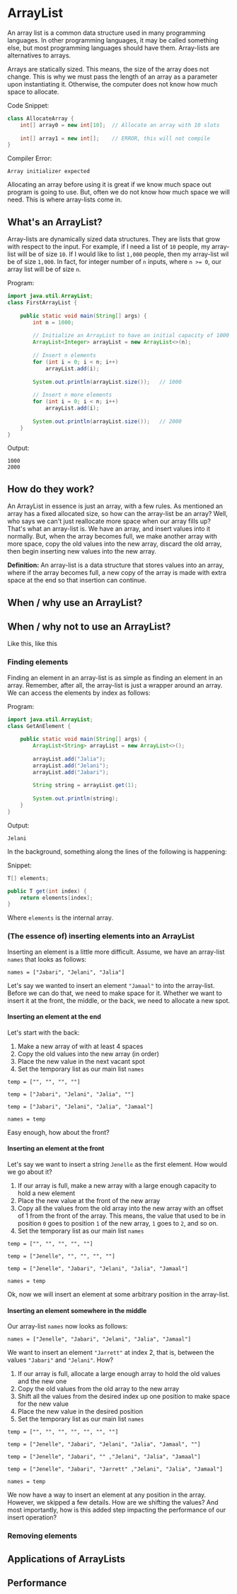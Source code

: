 # ArrayList

An array list is a common data structure used in many programming languages.
In other programming languages, it may be called something else, but most
programming languages should have them. Array-lists are alternatives to arrays.

Arrays are statically sized. This means, the size of the array does not change.
This is why we must pass the length of an array as a parameter upon instantiating
it. Otherwise, the computer does not know how much space to allocate.

Code Snippet:

```java
class AllocateArray {
    int[] array0 = new int[10];  // Allocate an array with 10 slots
    
    int[] array1 = new int[];    // ERROR, this will not compile
}
```

Compiler Error:
```
Array initializer expected
```

Allocating an array before using it is great if we know much space out program
is going to use. But, often we do not know how much space we will need. 
This is where array-lists come in.

## What's an ArrayList?

Array-lists are dynamically sized data structures. They are lists that grow with
respect to the input. For example, if I need a list of `10` people, my array-list
will be of size `10`. If I would like to list `1,000` people, then my array-list
wil be of size `1,000`. In fact, for integer number of `n` inputs, where `n >= 0`, 
our array list will be of size `n`. 

Program:

```java
import java.util.ArrayList;
class FirstArrayList {
    
    public static void main(String[] args) {
        int n = 1000;
        
        // Initialize an ArrayList to have an initial capacity of 1000
        ArrayList<Integer> arrayList = new ArrayList<>(n);
        
        // Insert n elements
        for (int i = 0; i < n; i++) 
            arrayList.add(i);
        
        System.out.println(arrayList.size());   // 1000
        
        // Insert n more elements
        for (int i = 0; i < n; i++) 
            arrayList.add(i);                  
        
        System.out.println(arrayList.size());   // 2000
    }
}
```

Output:
```
1000
2000
```

## How do they work?

An ArrayList in essence is just an array, with a few rules. As mentioned an array
has a fixed allocated size, so how can the array-list be an array? Well, who says we can't 
just reallocate more space when our array fills up? That's what an array-list is. We have
an array, and insert values into it normally. But, when the array becomes full, we
make another array with more space, copy the old values into the new array, discard the old array,
then begin inserting new values into the new array.

**Definition:** An array-list is a data structure that stores values into an array, where
if the array becomes full, a new copy of the array is made with extra space at the end
so that insertion can continue.

## When / why use an ArrayList?


## When / why not to use an ArrayList?

Like this, like this

### Finding elements

Finding an element in an array-list is as simple as finding an element in an array.
Remember, after all, the array-list is just a wrapper around an array. We can access
the elements by index as follows:

Program:
```java
import java.util.ArrayList;
class GetAnElement {
    
    public static void main(String[] args) {
        ArrayList<String> arrayList = new ArrayList<>();
        
        arrayList.add("Jalia");
        arrayList.add("Jelani");
        arrayList.add("Jabari");
        
        String string = arrayList.get(1);
        
        System.out.println(string);
    }
}
```

Output:
```
Jelani
```

In the background, something along the lines of the following is happening:

Snippet:

```java
T[] elements;  

public T get(int index) {
    return elements[index];
}
```

Where `elements` is the internal array.

### (The essence of)  inserting elements into an ArrayList

Inserting an element is a little more difficult. Assume, we have an array-list `names` 
that looks as follows:

```
names = ["Jabari", "Jelani", "Jalia"]
```

Let's say we wanted to insert an element `"Jamaal"` to into the array-list. Before we
can do that, we need to make space for it. Whether we want to insert it at the front,
the middle, or the back, we need to allocate a new spot.

#### Inserting an element at the end

Let's start with the back:

1. Make a new array of with at least 4 spaces
2. Copy the old values into the new array (in order)
3. Place the new value in the next vacant spot
4. Set the temporary list as our main list `names`

```
temp = ["", "", "", ""]

temp = ["Jabari", "Jelani", "Jalia", ""]

temp = ["Jabari", "Jelani", "Jalia", "Jamaal"]

names = temp
``` 

Easy enough, how about the front? 

#### Inserting an element at the front

Let's say we want to insert a string `Jenelle` as
the first element. How would we go about it?

1. If our array is full, make a new array with a large enough capacity to hold a new element
2. Place the new value at the front of the new array
3. Copy all the values from the old array into the new array with an offset of 1
from the front of the array. This means, the value that used to be in position `0`
goes to position `1` of the new array, `1` goes to `2`, and so on.
4. Set the temporary list as our main list `names`

```
temp = ["", "", "", "", ""]

temp = ["Jenelle", "", "", "", ""]

temp = ["Jenelle", "Jabari", "Jelani", "Jalia", "Jamaal"]

names = temp
```

Ok, now we will insert an element at some arbitrary position in the array-list.

#### Inserting an element somewhere in the middle

Our array-list `names` now looks as follows:

```
names = ["Jenelle", "Jabari", "Jelani", "Jalia", "Jamaal"]
```

We want to insert an element `"Jarrett"` at index 2, that is, between the values
`"Jabari"` and `"Jelani"`. How?

1. If our array is full, allocate a large enough array to hold the old values and the new one
2. Copy the old values from the old array to the new array
3. Shift all the values from the desired index up one position to make space for the new value
4. Place the new value in the desired position
5. Set the temporary list as our main list `names`

```
temp = ["", "", "", "", "", "", ""]

temp = ["Jenelle", "Jabari", "Jelani", "Jalia", "Jamaal", ""]

temp = ["Jenelle", "Jabari", "" ,"Jelani", "Jalia", "Jamaal"]

temp = ["Jenelle", "Jabari", "Jarrett" ,"Jelani", "Jalia", "Jamaal"]

names = temp
```

We now have a way to insert an element at any position in the array. However, we skipped
a few details. How are we shifting the values? And most importantly, how is this
added step impacting the performance of our insert operation?

### Removing elements 

## Applications of ArrayLists

## Performance


